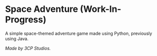 # Space Adventure (Work-In-Progress)
A simple space-themed adventure game made using Python, previously using Java.

*Made by 3CP Studios.*
